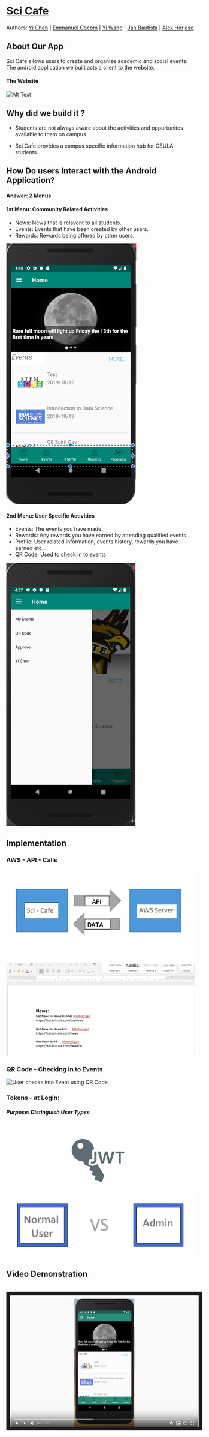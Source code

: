 # [Sci Cafe](https://sci-cafe.com/home)

Authors: [Yi Chen](https://github.com/chenyii426) | [Emmanuel Cocom](https://github.com/emmanuelcodev) | [Yi Wang](https://github.com/superhotdogzz) | [Jan Bautista](https://github.com/janB003) | [Alex Horjase](https://github.com/AHorejsi) 



## About Our App
Sci Cafe allows users to create and organize academic and social events. The android application we built acts a client to the website.


#### The Website 

![Alt Text](https://github.com/android-dev-team-11/science-cafe/blob/master/meta_resources/website_gif.gif)


## Why did we build it ?
- Students are not always aware about the activities and oppurtunites available to them on campus. 

- Sci Cafe provides a campus specific information hub for CSULA students.

## How Do users Interact with the Android Application?
#### Answer: 2 Menus

#### 1st Menu: Community Related Activities
  - News: News that is relavent to all students.
  - Events: Events that have been created by other users.
  - Rewards: Rewards being offered by other users.
  
![Menu1 ](https://github.com/android-dev-team-11/science-cafe/blob/master/meta_resources/menu1.png)

    

#### 2nd Menu: User Specific Activities
  - Events: The events you have made.
  - Rewards: Any rewards you have earned by attending qualified events.
  - Profile: User related information, events history, rewards you have earned etc...
  - QR Code: Used to check in to events
  
  
![Menu2](https://github.com/android-dev-team-11/science-cafe/blob/master/meta_resources/Menu_1_personal.png)


## Implementation

### AWS - API - Calls 

![API - Calls](https://github.com/android-dev-team-11/science-cafe/blob/master/meta_resources/aws_diagram.png)
<br>
![Alt Text](https://github.com/android-dev-team-11/science-cafe/blob/master/meta_resources/api_calls_doc.gif)

### QR Code - Checking In to Events

![User checks into Event using QR Code](https://github.com/android-dev-team-11/science-cafe/blob/master/meta_resources/qr_checkin.gif)


### Tokens - at Login:
##### Purpose:  Distinguish User Types
![Diagram showing what tokens does in application distinguish user types](https://github.com/android-dev-team-11/science-cafe/blob/master/meta_resources/token.png)
![Diagram showing what tokens does in application distinguish user types](https://github.com/android-dev-team-11/science-cafe/blob/master/meta_resources/token_effect.png)





## Video Demonstration
<br/>
<a href="https://www.youtube.com/watch?v=tPydaW5l4hs&t=29s" target="_blank"><img src="https://github.com/android-dev-team-11/science-cafe/blob/master/meta_resources/thumb_nail.png" 
alt="IMAGE ALT TEXT HERE" width="620" height="350" border="10" /></a>

